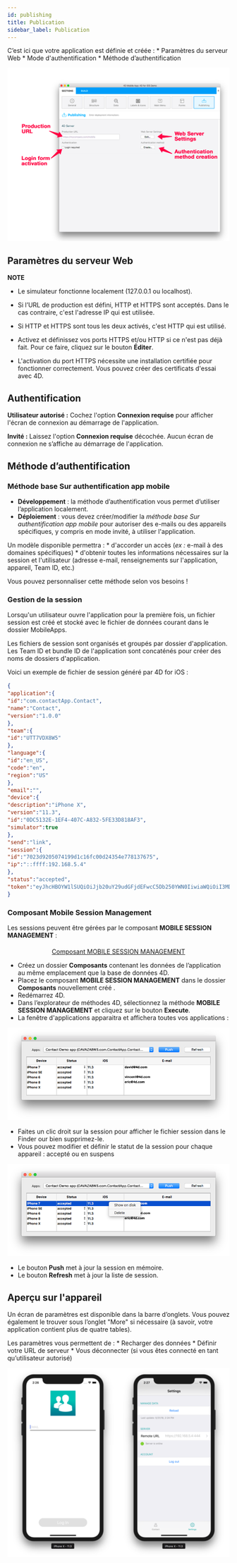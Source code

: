 ```yaml
---
id: publishing
title: Publication
sidebar_label: Publication
---
```

C’est ici que votre application est définie et créée : * Paramètres du serveur Web * Mode d'authentification * Méthode d’authentification

![Publishing section](assets/project-editor/Publishing-section-4D-for-iOS.png)

## Paramètres du serveur Web<div class = "tips"> 

**NOTE**

* Le simulateur fonctionne localement (127.0.0.1 ou localhost).
* Si l’URL de production est défini, HTTP et HTTPS sont acceptés. Dans le cas contraire, c'est l'adresse IP qui est utilisée.
* Si HTTP et HTTPS sont tous les deux activés, c'est HTTP qui est utilisé.</div> 

* Activez et définissez vos ports HTTPS et/ou HTTP si ce n'est pas déjà fait. Pour ce faire, cliquez sur le bouton **Éditer**.

* L'activation du port HTTPS nécessite une installation certifiée pour fonctionner correctement. Vous pouvez créer des certificats d'essai avec 4D.

## Authentification

**Utilisateur autorisé :** Cochez l'option **Connexion requise** pour afficher l'écran de connexion au démarrage de l'application.

**Invité :** Laissez l'option **Connexion requise** décochée. Aucun écran de connexion ne s’affiche au démarrage de l'application.

## Méthode d’authentification

### Méthode base Sur authentification app mobile

* **Développement** : la méthode d’authentification vous permet d’utiliser l’application localement. 
* **Déploiement** : vous devez créer/modifier la *méthode base Sur authentification app mobile* pour autoriser des e-mails ou des appareils spécifiques, y compris en mode invité, à utiliser l'application.

Un modèle disponible permettra : * d'accorder un accès (*ex :* e-mail à des domaines spécifiques) * d'obtenir toutes les informations nécessaires sur la session et l'utilisateur (adresse e-mail, renseignements sur l'application, appareil, Team ID, etc.)

Vous pouvez personnaliser cette méthode selon vos besoins !

### Gestion de la session

Lorsqu'un utilisateur ouvre l'application pour la première fois, un fichier session est créé et stocké avec le fichier de données courant dans le dossier MobileApps.

Les fichiers de session sont organisés et groupés par dossier d'application. Les Team ID et bundle ID de l'application sont concaténés pour créer des noms de dossiers d'application.

Voici un exemple de fichier de session généré par 4D for iOS :

```json
{
"application":{
"id":"com.contactApp.Contact",
"name":"Contact",
"version":"1.0.0"
},
"team":{
"id":"UTT7VDX8W5"
},
"language":{
"id":"en_US",
"code":"en",
"region":"US"
},
"email":"",
"device":{
"description":"iPhone X",
"version":"11.3",
"id":"0DC5132E-1EF4-407C-A832-5FE33D818AF3",
"simulator":true
},
"send":"link",
"session":{
"id":"7023d9205074199d1c16fc00d24354e778137675",
"ip":"::ffff:192.168.5.4"
},
"status":"accepted",
"token":"eyJhcHBOYW1lSUQiOiJjb20uY29udGFjdEFwcC5Db250YWN0IiwiaWQiOiI3MDIzZDkyMDUwNzQxOTlkMWMxNmZjMDBkMjQzNTRlNzc4MTM3Njc1IiwidGVhbUlEIjoiVVRUN1ZEWDhXNSJ9"
}

```

### Composant Mobile Session Management

Les sessions peuvent être gérées par le composant **MOBILE SESSION MANAGEMENT** :

<div style="text-align: center; margin-top: 20px">
  <p>
    

<a class="button"
href="../assets/session-management/MOBILE-SESSION-MANAGEMENT.zip">Composant MOBILE SESSION MANAGEMENT</a>

  </p>
</div>

* Créez un dossier **Composants** contenant les données de l’application au même emplacement que la base de données 4D. 
* Placez le composant **MOBILE SESSION MANAGEMENT** dans le dossier **Composants** nouvellement créé .
* Redémarrez 4D. 
* Dans l’explorateur de méthodes 4D, sélectionnez la méthode **MOBILE SESSION MANAGEMENT** et cliquez sur le bouton **Execute**. 
* La fenêtre d'applications apparaitra et affichera toutes vos applications : 

![Mobile App Session Management](assets/session-management/Mobile-App-Session-Management.png)

* Faites un clic droit sur la session pour afficher le fichier session dans le Finder our bien supprimez-le.
* Vous pouvez modifier et définir le statut de la session pour chaque appareil : accepté ou en suspens

![Mobile App Session selection](assets/session-management/Mobile-App-Session-Management-selected.png)

* Le bouton **Push** met à jour la session en mémoire.
* Le bouton **Refresh** met à jour la liste de session. 

## Aperçu sur l'appareil

Un écran de paramètres est disponible dans la barre d’onglets. Vous pouvez également le trouver sous l’onglet "More" si nécessaire (à savoir, votre application contient plus de quatre tables).

Les paramètres vous permettent de : * Recharger des données * Définir votre URL de serveur * Vous déconnecter (si vous êtes connecté en tant qu’utilisateur autorisé)

![Login & Settings screen](assets/project-editor/Login-Settings-screen-Publishing-section-4D-for-iOS.png)